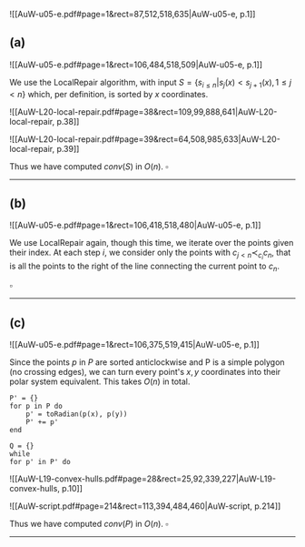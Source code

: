 ![[AuW-u05-e.pdf#page=1&rect=87,512,518,635|AuW-u05-e, p.1]]

## (a)
![[AuW-u05-e.pdf#page=1&rect=106,484,518,509|AuW-u05-e, p.1]]

We use the LocalRepair algorithm, with input $S=\{s_{i\leq n} | s_{j}(x)< s_{j+1}(x), 1\le j < n\}$ which, per definition, is sorted by $x$ coordinates.

![[AuW-L20-local-repair.pdf#page=38&rect=109,99,888,641|AuW-L20-local-repair, p.38]]

![[AuW-L20-local-repair.pdf#page=39&rect=64,508,985,633|AuW-L20-local-repair, p.39]]

Thus we have computed $conv(S)$ in $O(n)$.
$\square$
___


## (b)
![[AuW-u05-e.pdf#page=1&rect=106,418,518,480|AuW-u05-e, p.1]]

We use LocalRepair again, though this time, we iterate over the points given their index. At each step $i$, we consider only the points with $c_{j< n} \prec_{c_{i}} c_{n}$, that is all the points to the right of the line connecting the current point to $c_n$. 


$\square$
___


## (c)
![[AuW-u05-e.pdf#page=1&rect=106,375,519,415|AuW-u05-e, p.1]]

Since the points $p$ in $P$ are sorted anticlockwise and P is a simple polygon (no crossing edges), we can turn every point's $x, y$ coordinates into their polar system equivalent. This takes $O(n)$ in total.
```
P' = {}
for p in P do
	p' = toRadian(p(x), p(y))
	P' += p'
end

Q = {}
while 
for p' in P' do
```



![[AuW-L19-convex-hulls.pdf#page=28&rect=25,92,339,227|AuW-L19-convex-hulls, p.10]]

![[AuW-script.pdf#page=214&rect=113,394,484,460|AuW-script, p.214]]

Thus we have computed $conv(P)$ in $O(n)$.
$\square$
___
